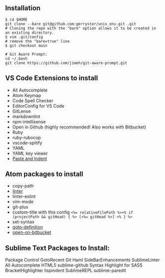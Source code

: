 ## Installation

```
$ cd $HOME
git clone --bare git@github.com:gerryster/unix_env.git .git
# Cloning the repo with the "bare" option allows it to be created in an existing directory.
$ vim .git/config
# remove the "bare=true" line
$ git checkout main

# Git Aware Prompt:
cd ~/.bash
git clone https://github.com/jimeh/git-aware-prompt.git
```

## VS Code Extensions to install

* All Autocomplete
* Atom Keymap
* Code Spell Checker
* EditorConfig for VS Code
* GitLense
* markdownlint
* npm intellisense
* Open in Github (highly recommended! Also works with Bitbucket)
* Ruby
* ruby-rubocop
* vscode-spitify
* YAML
* YAML key viewer
* [Paste and Indent](https://marketplace.visualstudio.com/items?itemName=Rubymaniac.vscode-paste-and-indent)

## Atom packages to install
* copy-path
* [linter](https://atom.io/packages/linter)
* linter-eslint
* vim-mode
* git-plus
* custom-title with this config `<%= relativeFilePath %><% if (projectPath && gitHead) { %> [<%= gitHead %>] <% } %>`
* set-syntax
* [goto-definition](https://atom.io/packages/goto-definition)
* [open-on-bitbucket](https://atom.io/packages/open-on-bitbucket)

## Sublime Text Packages to Install:

Package Control
GotoRecent
Git
Haml
SideBarEnhancements
SublimeLinter
All Autocomplete
HTML5
sublime-github
Syntax Highlight for SASS
BracketHighlighter
lispindent
SublimeREPL
sublime-paredit
